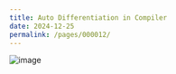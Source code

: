 ```yaml
---
title: Auto Differentiation in Compiler
date: 2024-12-25
permalink: /pages/000012/
---
```



![image](https://github.com/user-attachments/assets/b8829450-ca16-469e-b8b3-a230ffbee76a)
